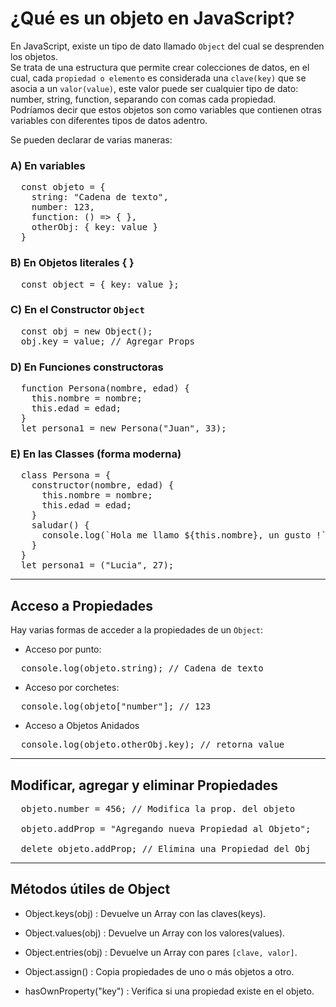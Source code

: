 #  ¿Qué es un objeto en JavaScript?

En JavaScript, existe un tipo de dato llamado `Object` del cual se desprenden los objetos.  
Se trata de una estructura que permite crear colecciones de datos, en el cual, cada `propiedad o elemento` es considerada una `clave(key)` que se asocia a un `valor(value)`, este valor puede ser cualquier tipo de dato: number, string, function, separando con comas cada propiedad.  
Podríamos decir que estos objetos son como variables que contienen otras variables con diferentes tipos de datos adentro.  

Se pueden declarar de varias maneras:

### **A)** En variables

<pre>
  const objeto = {
    string: "Cadena de texto",
    number: 123,
    function: () => { },
    otherObj: { key: value }
  }
</pre>  

### **B)** En Objetos literales { }

<pre>
  const object = { key: value };
</pre>  

### **C)** En el Constructor `Object`

<pre>
  const obj = new Object();
  obj.key = value; // Agregar Props
</pre>  

### **D)** En Funciones constructoras

<pre>
  function Persona(nombre, edad) {
    this.nombre = nombre;
    this.edad = edad;
  }
  let persona1 = new Persona("Juan", 33);
</pre>  

### **E)** En las Classes (forma moderna)

<pre>
  class Persona = {
    constructor(nombre, edad) {
      this.nombre = nombre;
      this.edad = edad;
    }
    saludar() {
      console.log(`Hola me llamo ${this.nombre}, un gusto !`);
    }
  }
  let persona1 = ("Lucia", 27);
</pre>  


---  

## Acceso a Propiedades

Hay varias formas de acceder a la propiedades de un `Object`:

- Acceso por punto:

<pre>
  console.log(objeto.string); // Cadena de texto
</pre>

- Acceso por corchetes:

<pre>
  console.log(objeto["number"]; // 123
</pre>

- Acceso a Objetos Anidados

<pre>
  console.log(objeto.otherObj.key); // retorna value
</pre>  


---  

## Modificar, agregar y eliminar Propiedades

<pre>
  objeto.number = 456; // Modifica la prop. del objeto

  objeto.addProp = "Agregando nueva Propiedad al Objeto";

  delete objeto.addProp; // Elimina una Propiedad del Obj
</pre>  


---  

## Métodos útiles de Object

- Object.keys(obj) : Devuelve un Array con las claves(keys).  

- Object.values(obj) : Devuelve un Array con los valores(values).  

- Object.entries(obj) : Devuelve un Array con pares `[clave, valor]`.  

- Object.assign() : Copia propiedades de uno o más objetos a otro.  

- hasOwnProperty("key") : Verifica si una propiedad existe en el objeto.  
